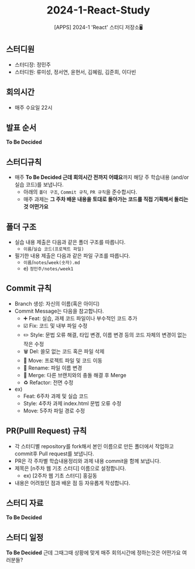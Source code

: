 <h1 align="center">2024-1-React-Study</h1>
<p align="center">[APPS] 2024-1 'React' 스터디 저장소🖥️</p>


## 스터디원
* 스터디장: 정민주
* 스터디원: 류미성, 정서연, 윤현서, 김혜림, 김준희, 이다빈

## 회의시간
* 매주 수요일 22시

## 발표 순서
**To Be Decided**

## 스터디규칙
* 매주 **To Be Decided 근데 회의시간 전까지 어떄요**까지 해당 주 학습내용 (and/or 실습 코드)를 보냅니다.
  * 아래의 `폴더 구조`, `Commit 규칙`, `PR 규칙`을 준수합시다.
  * 매주 과제는 **그 주차 배운 내용을 토대로 돌아가는 코드를 직접 기획해서 돌리는 것 어떤가요**

## 폴더 구조
* 실습 내용 제출은 다음과 같은 폴더 구조를 따릅니다.
  * `이름`/`실습 코드(프로젝트 파일)`
* 필기한 내용 제출은 다음과 같은 파일 구조를 따릅니다.
  * `이름`/`notes`/`week(숫자).md`
  * e) `정민주/notes/week1`

## Commit 규칙
* Branch 생성: 자신의 이름(혹은 아이디)
* Commit Message는 다음을 참고합니다.
  * ➕ Feat: 실습, 과제 코드 파일이나 부수적인 코드 추가
  * ☑️ Fix: 코드 및 내부 파일 수정
  * ✏️ Style: 문법 오류 해결, 타입 변경, 이름 변경 등의 코드 자체의 변경이 없는 작은 수정
  * 🗑️ Del: 쓸모 없는 코드 혹은 파일 삭제
  * 🚚 Move: 프로젝트 파일 및 코드 이동
  * 📛 Rename: 파일 이름 변경
  * 🔀 Merge: 다른 브랜치와의 충돌 해결 후 Merge
  * ♻️ Refactor: 전면 수정
* ex)
  * Feat: 6주차 과제 및 실습 코드
  * Style: 4주차 과제 index.html 문법 오류 수정
  * Move: 5주차 파일 경로 수정
 
## PR(Pulll Request) 규칙
* 각 스터디별 repository를 fork해서 본인 이름으로 만든 폴더에서 작업하고 commit후 Pull request를 보냅니다.
* PR은 각 주차별 학습내용정리와 과제 내용 commit을 함께 보냅니다.
* 제목은 [n주차 웹 기초 스터디] 이름으로 설정합니다.
  * ex) [2주차 웹 기초 스터디] 홍길동
* 내용은 어려웠던 점과 배운 점 등 자유롭게 작성합니다.

## 스터디 자료
**To Be Decided**

## 스터디 일정
**To Be Decided**
근데 그때그때 상황에 맞게 매주 회의시간에 정하는것은 어떤가요 여러분들?
